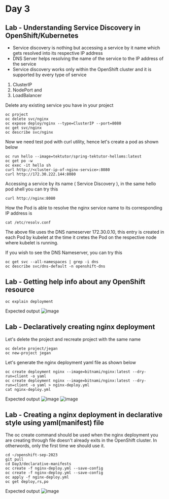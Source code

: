 # Day 3

## Lab - Understanding Service Discovery in OpenShift/Kubernetes
- Service discovery is nothing but accessing a service by it name which gets resolved into its respective IP address
- DNS Server helps resolving the name of the service to the IP address of the service
- Service discovery works only within the OpenShift cluster and it is supported by every type of service
1. ClusterIP
2. NodePort and
3. LoadBalancer

Delete any existing service you have in your project
```
oc project
oc delete svc/nginx
oc expose deploy/nginx --type=ClusterIP --port=8080
oc get svc/nginx
oc describe svc/nginx
```

Now we need test pod with curl utility, hence let's create a pod as shown below
```
oc run hello --image=tektutor/spring-tektutor-helloms:latest
oc get po -w
oc exec -it hello sh
curl http://<cluster-ip-of-nginx-service>:8080
curl http://172.30.222.144:8080
```

Accessing a service by its name ( Service Discovery ), in the same hello pod shell you can try this
```
curl http://nginx:8080
```

How the Pod is able to resolve the nginx service name to its corresponding IP address is
```
cat /etc/resolv.conf
```
The above file uses the DNS nameserver 172.30.0.10, this entry is created in each Pod by kubelet at the time it cretes the Pod on the respective node where kubelet is running.

If you wish to see the DNS Nameserver, you can try this
```
oc get svc --all-namespaces | grep -i dns
oc describe svc/dns-default -n openshift-dns
```

## Lab - Getting help info about any OpenShift resource
```
oc explain deployment
```

Expected output
![image](https://github.com/tektutor/openshift-sep-2023/assets/12674043/c3c2987d-c97a-4a5c-a429-f90a827dbf1e)

## Lab - Declaratively creating nginx deployment

Let's delete the project and recreate project with the same name
```
oc delete project/jegan
oc new-project jegan
```

Let's generate the nginx deployment yaml file as shown below
```
oc create deployment nginx --image=bitnami/nginx:latest --dry-run=client -o yaml
oc create deployment nginx --image=bitnami/nginx:latest --dry-run=client -o yaml > nginx-deploy.yml
cat nginx-deploy.yml
```

Expected output
![image](https://github.com/tektutor/openshift-sep-2023/assets/12674043/00e300a2-6bb2-4073-beee-9e8f0c6d089b)
![image](https://github.com/tektutor/openshift-sep-2023/assets/12674043/b4a7bc1f-dc59-41c6-8f9d-0705f218b307)

## Lab - Creating a nginx deployment in declarative style using yaml(manifest) file
The oc create command should be used when the nginx deployment you are creating through file doesn't already exits in the OpenShift cluster.  In otherwords, only the first time we should use it.

```
cd ~/openshift-sep-2023
git pull
cd Day3/declarative-manifests
oc create -f nginx-deploy.yml --save-config
oc create -f nginx-deploy.yml --save-config
oc apply -f nginx-deploy.yml
oc get deploy,rs,po
```

Expected output
![image](https://github.com/tektutor/openshift-sep-2023/assets/12674043/b77f5eec-df2f-4542-a511-f92b9a5007c4)
